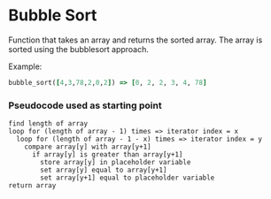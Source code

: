 Bubble Sort
===========

Function that takes an array and returns the sorted array. The array is sorted using the bubblesort approach.

Example:
```ruby
bubble_sort([4,3,78,2,0,2]) => [0, 2, 2, 3, 4, 78]
```

### Pseudocode used as starting point
```
find length of array
loop for (length of array - 1) times => iterator index = x
  loop for (length of array - 1 - x) times => iterator index = y
    compare array[y] with array[y+1]
      if array[y] is greater than array[y+1]
        store array[y] in placeholder variable
        set array[y] equal to array[y+1]
        set array[y+1] equal to placeholder variable
return array
```